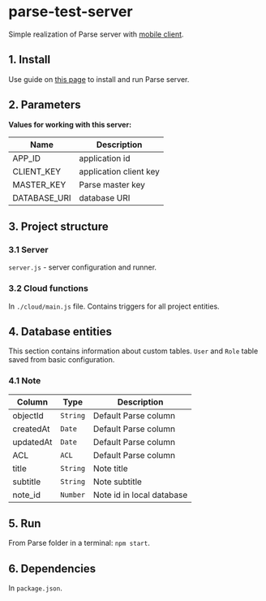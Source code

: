 # parse-test-server

Simple realization of Parse server with [mobile client](https://github.com/fartem/parse-android-test-app).

## 1. Install

Use guide on [this page](https://docs.parseplatform.org/parse-server/guide/) to install and run Parse server.

## 2. Parameters

__Values for working with this server:__

| Name  | Description |
| ------------- | ------------- |
| APP_ID | application id |
| CLIENT_KEY | application client key |
| MASTER_KEY | Parse master key |
| DATABASE_URI | database URI |

## 3. Project structure

### 3.1 Server

`server.js` - server configuration and runner.

### 3.2 Cloud functions

In `./cloud/main.js` file. Contains triggers for all project entities.

## 4. Database entities

This section contains information about custom tables. `User` and `Role` table saved from basic configuration.

### 4.1 Note

| Column | Type | Description |
| --- | --- | --- |
| objectId | `String` | Default Parse column |
| createdAt | `Date` | Default Parse column |
| updatedAt | `Date` | Default Parse column |
| ACL | `ACL` | Default Parse column |
| title | `String` | Note title |
| subtitle | `String` | Note subtitle |
| note_id | `Number` | Note id in local database |

## 5. Run

From Parse folder in a terminal: `npm start`.

## 6. Dependencies

In `package.json`.
